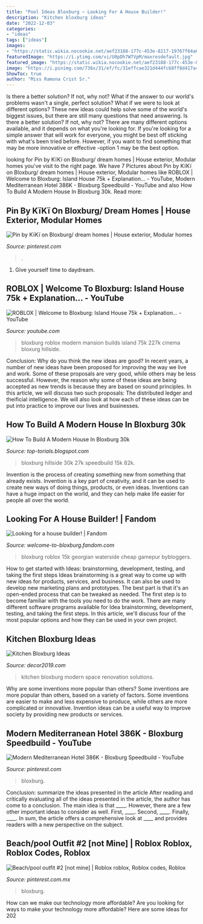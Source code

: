 ```yaml
---
title: "Pool Ideas Bloxburg ~ Looking For A House Builder!"
description: "Kitchen bloxburg ideas"
date: "2022-12-03"
categories:
- "ideas"
tags: ["ideas"]
images:
- "https://static.wikia.nocookie.net/aef23188-177c-453e-8217-19767f64a6aa"
featuredImage: "https://i.ytimg.com/vi/U0pDh7W7VpM/maxresdefault.jpg"
featured_image: "https://static.wikia.nocookie.net/aef23188-177c-453e-8217-19767f64a6aa"
image: "https://i.pinimg.com/736x/31/ef/fc/31effcae321d444fc68ff8d417a49f84.jpg"
ShowToc: true
author: "Miss Ramona Crist Sr."
---
```



Is there a better solution? If not, why not?
What if the answer to our world's problems wasn't a single, perfect solution? What if we were to look at different options? These new ideas could help solve some of the world's biggest issues, but there are still many questions that need answering. Is there a better solution? If not, why not? There are many different options available, and it depends on what you're looking for. If you're looking for a simple answer that will work for everyone, you might be best off sticking with what's been tried before. However, if you want to find something that may be more innovative or effective -option 1 may be the best option.

	

		
looking for Pin by KïKï on Bloxburg/ dream homes | House exterior, Modular homes you've visit to the right page. We have 7 Pictures about Pin by KïKï on Bloxburg/ dream homes | House exterior, Modular homes like ROBLOX | Welcome to Bloxburg: Island House 75k + Explanation... - YouTube, Modern Mediterranean Hotel 386K - Bloxburg Speedbuild - YouTube and also How To Build A Modern House In Bloxburg 30k. Read more:
		
    
## Pin By KïKï On Bloxburg/ Dream Homes | House Exterior, Modular Homes

<img loading=lazy src="https://i.pinimg.com/736x/f6/da/8f/f6da8f1541d41dad0e9e53182a178207.jpg" onerror="this.onerror=null;this.src='https://tse1.mm.bing.net/th?id=OIP.L5Q9Xio_JVFXtseopNqC7wHaGD&amp;pid=15.1';" alt="Pin by KïKï on Bloxburg/ dream homes | House exterior, Modular homes">

_Source: pinterest.com_

>. 

	

1. Give yourself time to daydream.

    
## ROBLOX | Welcome To Bloxburg: Island House 75k + Explanation... - YouTube

<img loading=lazy src="https://i.ytimg.com/vi/U0pDh7W7VpM/maxresdefault.jpg" onerror="this.onerror=null;this.src='https://tse2.mm.bing.net/th?id=OIP.KePikGhacQIK0r_MDzP0awHaEK&amp;pid=15.1';" alt="ROBLOX | Welcome to Bloxburg: Island House 75k + Explanation... - YouTube">

_Source: youtube.com_

>bloxburg roblox modern mansion builds island 75k 227k cinema bloxurg hillside. 

	

Conclusion: Why do you think the new ideas are good?
In recent years, a number of new ideas have been proposed for improving the way we live and work. Some of these proposals are very good, while others may be less successful. However, the reason why some of these ideas are being accepted as new trends is because they are based on sound principles. In this article, we will discuss two such proposals: The distributed ledger and theificial intelligence. We will also look at how each of these ideas can be put into practice to improve our lives and businesses.

    
## How To Build A Modern House In Bloxburg 30k

<img loading=lazy src="https://img.youtube.com/vi/caXQY10DWDU/hqdefault.jpg" onerror="this.onerror=null;this.src='https://tse4.mm.bing.net/th?id=OIP.v1X1ym0_duEjpf7JiQlUyQHaFj&amp;pid=15.1';" alt="How To Build A Modern House In Bloxburg 30k">

_Source: top-torials.blogspot.com_

>bloxburg hillside 30k 27k speedbuild 15k 82k. 

	

Invention is the process of creating something new from something that already exists. Invention is a key part of creativity, and it can be used to create new ways of doing things, products, or even ideas. Inventions can have a huge impact on the world, and they can help make life easier for people all over the world.

    
## Looking For A House Builder! | Fandom

<img loading=lazy src="https://static.wikia.nocookie.net/aef23188-177c-453e-8217-19767f64a6aa" onerror="this.onerror=null;this.src='https://tse3.mm.bing.net/th?id=OIP.bosa35mgrspdXFavIK-TxwHaEK&amp;pid=15.1';" alt="Looking for a house builder! | Fandom">

_Source: welcome-to-bloxburg.fandom.com_

>bloxburg roblox 15k georgian waterside cheap gamepur bybloggers. 

	

How to get started with Ideas: brainstorming, development, testing, and taking the first steps
Ideas brainstorming is a great way to come up with new ideas for products, services, and business. It can also be used to develop new marketing plans and prototypes. The best part is that it's an open-ended process that can be tweaked as needed. The first step is to become familiar with the tools you need to do the work. There are many different software programs available for Idea brainstorming, development, testing, and taking the first steps. In this article, we'll discuss four of the most popular options and how they can be used in your own project.

    
## Kitchen Bloxburg Ideas

<img loading=lazy src="https://decor2019.com/wp-content/uploads/2019/02/75483262-92266483.jpg" onerror="this.onerror=null;this.src='https://tse1.mm.bing.net/th?id=OIP.jsOeBvl9cJHBAMj_vLdA0wHaE6&amp;pid=15.1';" alt="Kitchen Bloxburg Ideas">

_Source: decor2019.com_

>kitchen bloxburg modern space renovation solutions. 

	

Why are some inventions more popular than others?
Some inventions are more popular than others, based on a variety of factors. Some inventions are easier to make and less expensive to produce, while others are more complicated or innovative. Invention ideas can be a useful way to improve society by providing new products or services.

    
## Modern Mediterranean Hotel 386K - Bloxburg Speedbuild - YouTube

<img loading=lazy src="https://i.pinimg.com/736x/96/cd/db/96cddb575127843df637caa2c1738b8d.jpg" onerror="this.onerror=null;this.src='https://tse3.mm.bing.net/th?id=OIP.WHi182O2LOVnjyeFkVlM2QHaEK&amp;pid=15.1';" alt="Modern Mediterranean Hotel 386K - Bloxburg Speedbuild - YouTube">

_Source: pinterest.com_

>bloxburg. 

	

Conclusion: summarize the ideas presented in the article
After reading and critically evaluating all of the ideas presented in the article, the author has come to a conclusion. The main idea is that ____. However, there are a few other important ideas to consider as well. First, ____. Second, ____. Finally, ____. In sum, the article offers a comprehensive look at ____ and provides readers with a new perspective on the subject.

    
## Beach/pool Outfit #2 [not Mine] | Roblox Roblox, Roblox Codes, Roblox

<img loading=lazy src="https://i.pinimg.com/736x/31/ef/fc/31effcae321d444fc68ff8d417a49f84.jpg" onerror="this.onerror=null;this.src='https://tse4.mm.bing.net/th?id=OIP.AJlgzPbgsNhXB_OX3zl9EAHaJP&amp;pid=15.1';" alt="Beach/pool outfit #2 [not mine] | Roblox roblox, Roblox codes, Roblox">

_Source: pinterest.com.mx_

>bloxburg. 

	

How can we make our technology more affordable?
Are you looking for ways to make your technology more affordable? Here are some ideas for 202
